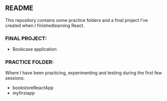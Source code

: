 ## README

This repository contains some practice folders and a final project I've created when I finishedlearning React. 

### FINAL PROJECT:
* Bookcase application
 
### PRACTICE FOLDER:
Where I have been practicing, experimenting and testing during the first few sessions:
* bookstoreReactApp
* myfirstapp

